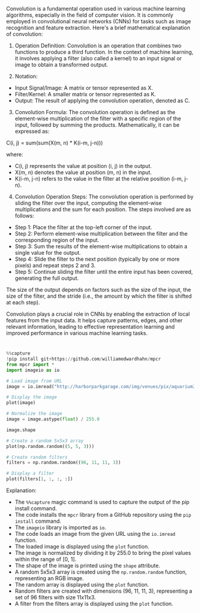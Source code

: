 Convolution is a fundamental operation used in various machine learning algorithms, especially in the field of computer vision. It is commonly employed in convolutional neural networks (CNNs) for tasks such as image recognition and feature extraction. Here's a brief mathematical explanation of convolution:

1. Operation Definition:
Convolution is an operation that combines two functions to produce a third function. In the context of machine learning, it involves applying a filter (also called a kernel) to an input signal or image to obtain a transformed output.

2. Notation:
- Input Signal/Image: A matrix or tensor represented as X.
- Filter/Kernel: A smaller matrix or tensor represented as K.
- Output: The result of applying the convolution operation, denoted as C.

3. Convolution Formula:
The convolution operation is defined as the element-wise multiplication of the filter with a specific region of the input, followed by summing the products. Mathematically, it can be expressed as:

C(i, j) = sum(sum(X(m, n) * K(i-m, j-n)))

where:
- C(i, j) represents the value at position (i, j) in the output.
- X(m, n) denotes the value at position (m, n) in the input.
- K(i-m, j-n) refers to the value in the filter at the relative position (i-m, j-n).

4. Convolution Operation Steps:
The convolution operation is performed by sliding the filter over the input, computing the element-wise multiplications and the sum for each position. The steps involved are as follows:

- Step 1: Place the filter at the top-left corner of the input.
- Step 2: Perform element-wise multiplication between the filter and the corresponding region of the input.
- Step 3: Sum the results of the element-wise multiplications to obtain a single value for the output.
- Step 4: Slide the filter to the next position (typically by one or more pixels) and repeat steps 2 and 3.
- Step 5: Continue sliding the filter until the entire input has been covered, generating the full output.

The size of the output depends on factors such as the size of the input, the size of the filter, and the stride (i.e., the amount by which the filter is shifted at each step).

Convolution plays a crucial role in CNNs by enabling the extraction of local features from the input data. It helps capture patterns, edges, and other relevant information, leading to effective representation learning and improved performance in various machine learning tasks.
#

```python
%%capture
!pip install git+https://github.com/williamedwardhahn/mpcr
from mpcr import *
import imageio as io

# Load image from URL
image = io.imread("http://harborparkgarage.com/img/venues/pix/aquarium2.jpg")

# Display the image
plot(image)

# Normalize the image
image = image.astype(float) / 255.0

image.shape

# Create a random 5x5x3 array
plot(np.random.random((5, 5, 3)))

# Create random filters
filters = np.random.random((96, 11, 11, 3))

# Display a filter
plot(filters[1, :, :, :])
```

Explanation:
- The `%%capture` magic command is used to capture the output of the pip install command.
- The code installs the `mpcr` library from a GitHub repository using the `pip install` command.
- The `imageio` library is imported as `io`.
- The code loads an image from the given URL using the `io.imread` function.
- The loaded image is displayed using the `plot` function.
- The image is normalized by dividing it by 255.0 to bring the pixel values within the range of [0, 1].
- The shape of the image is printed using the `shape` attribute.
- A random 5x5x3 array is created using the `np.random.random` function, representing an RGB image.
- The random array is displayed using the `plot` function.
- Random filters are created with dimensions (96, 11, 11, 3), representing a set of 96 filters with size 11x11x3.
- A filter from the filters array is displayed using the `plot` function.
